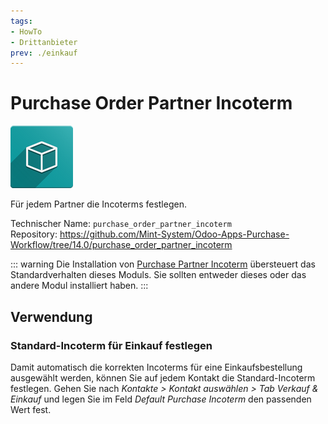```yaml
---
tags:
- HowTo
- Drittanbieter
prev: ./einkauf
---
```

# Purchase Order Partner Incoterm
![icon_oms_box](assets/icon_oms_box.png)

Für jedem Partner die Incoterms festlegen.

Technischer Name: `purchase_order_partner_incoterm`\
Repository: <https://github.com/Mint-System/Odoo-Apps-Purchase-Workflow/tree/14.0/purchase_order_partner_incoterm>

::: warning
Die Installation von [Purchase Partner Incoterm](Purchase%20Partner%20Incoterm.md) übersteuert das Standardverhalten dieses Moduls. Sie sollten entweder dieses oder das andere Modul installiert haben.
:::

## Verwendung

### Standard-Incoterm für Einkauf festlegen

Damit automatisch die korrekten Incoterms für eine Einkaufsbestellung ausgewählt werden, können Sie auf jedem Kontakt die Standard-Incoterm festlegen. Gehen Sie nach *Kontakte > Kontakt auswählen > Tab Verkauf & Einkauf* und legen Sie im Feld *Default Purchase Incoterm* den passenden Wert fest.
